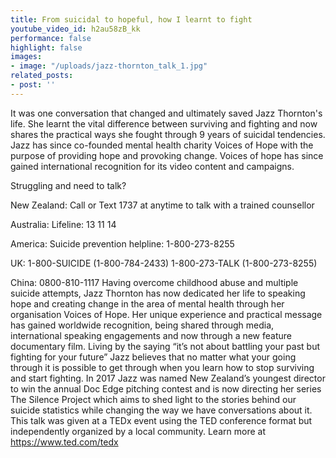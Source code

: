 ```yaml
---
title: From suicidal to hopeful, how I learnt to fight
youtube_video_id: h2au58zB_kk
performance: false
highlight: false
images:
- image: "/uploads/jazz-thornton_talk_1.jpg"
related_posts:
- post: ''
---
```


It was one conversation that changed and ultimately saved Jazz Thornton's life. She learnt the vital difference between surviving and fighting and now shares the practical ways she fought through 9 years of suicidal tendencies. Jazz has since co-founded mental health charity Voices of Hope with the purpose of providing hope and provoking change. Voices of hope has since gained international recognition for its video content and campaigns. 

Struggling and need to talk? 

New Zealand: Call or Text 1737 at anytime to talk with a trained counsellor

Australia: Lifeline: 13 11 14

America: Suicide prevention helpline: 1-800-273-8255

UK: 1-800-SUICIDE (1-800-784-2433)
    1-800-273-TALK (1-800-273-8255)

China: 0800-810-1117
 Having overcome childhood abuse and multiple suicide attempts, Jazz Thornton has now dedicated her life to speaking hope and creating change in the area of mental health through her organisation Voices of Hope. Her unique experience and practical message has gained worldwide recognition, being shared through media, international speaking engagements and now through a new feature documentary film. Living by the saying “it’s not about battling your past but fighting for your future” Jazz believes that no matter what your going through it is possible to get through when you learn how to stop surviving and start fighting. In 2017 Jazz was named New Zealand’s youngest director to win the annual Doc Edge pitching contest and is now directing her series The Silence Project which aims to shed light to the stories behind our suicide statistics while changing the way we have conversations about it. This talk was given at a TEDx event using the TED conference format but independently organized by a local community. Learn more at https://www.ted.com/tedx
